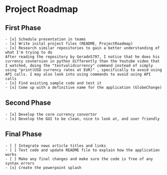 # Project Roadmap 
## First Phase
    - [x] Schedule presentation in teams
    - [x] Write inital project files (README, ProjectRoadmap)
    - [x] Research similar repositories to gain a better understanding of what I'm trying to do 
    After reading the repository by Gerado5797, I notice that he does his currency covnersion in python differently than the Youtube video that I watched, doing the "testvalidcurrency" command instead of simply using "print(USD currency rates at EUR)" , specifically to avoid using API calls. I may also look into using commands to avoid using API calls
    - [x] Find existing sample code and test it 
    - [x] Come up with a definitive name for the application (GlobeChange)
## Second Phase
    - [x] Develop the core currency convertor
    - [x] Develop the GUI to be clean, nice to look at, and user friendly


## Final Phase
    - [ ] Integrate news article titles and links
    - [ ] Test code and update README file to explain how the application works
    - [ ] Make any final changes and make sure the code is free of any syntax errors
    - [x] Create the powerpoint splash
